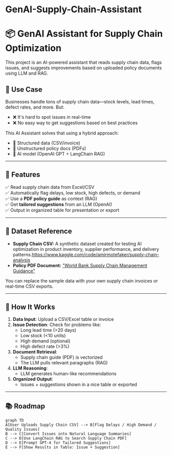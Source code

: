 # GenAI-Supply-Chain-Assistant
# 📦 GenAI Assistant for Supply Chain Optimization

This project is an AI-powered assistant that reads supply chain data, flags issues, and suggests improvements based on uploaded policy documents using LLM and RAG.

## 🧠 Use Case

Businesses handle tons of supply chain data—stock levels, lead times, defect rates, and more. But:

- ❌ It's hard to spot issues in real-time
- ❌ No easy way to get suggestions based on best practices

This AI Assistant solves that using a hybrid approach:
- 🧮 Structured data (CSV/invoice)
- 📄 Unstructured policy docs (PDFs)
- 🤖 AI model (OpenAI GPT + LangChain RAG)

---

## 🚀 Features

✅ Read supply chain data from Excel/CSV  
✅ Automatically flag delays, low stock, high defects, or demand  
✅ Use a **PDF policy guide** as context (RAG)  
✅ Get **tailored suggestions** from an LLM (OpenAI)  
✅ Output in organized table for presentation or export

---

## 📂 Dataset Reference

- **Supply Chain CSV:** A synthetic dataset created for testing AI optimization in product inventory, supplier performance, and delivery patterns.https://www.kaggle.com/code/amirmotefaker/supply-chain-analysis
- **Policy PDF Document:** ["World Bank Supply Chain Management Guidance"](https://thedocs.worldbank.org/en/doc/1c3b517f003b53a2e2e170e93124be84-0290032023/original/World-Bank-Supply-Chain-Management-Guidance.pdf)

You can replace the sample data with your own supply chain invoices or real-time CSV exports.

---

## 🧩 How It Works

1. **Data Input**: Upload a CSV/Excel table or invoice
2. **Issue Detection**: Check for problems like:
   - Long lead time (>20 days)
   - Low stock (<10 units)
   - High demand (optional)
   - High defect rate (>3%)
3. **Document Retrieval**:
   - Supply chain guide (PDF) is vectorized
   - The LLM pulls relevant paragraphs (RAG)
4. **LLM Reasoning**:
   - LLM generates human-like recommendations
5. **Organized Output**:
   - Issues + suggestions shown in a nice table or exported

---

## 📚 Roadmap

```mermaid
graph TD
A[User Uploads Supply Chain CSV] --> B[Flag Delays / High Demand / Quality Issues]
B --> C[Convert Issues into Natural Language Summaries]
C --> D[Use LangChain RAG to Search Supply Chain PDF]
D --> E[Prompt GPT-4 for Tailored Suggestions]
E --> F[Show Results in Table: Issue + Suggestion]
